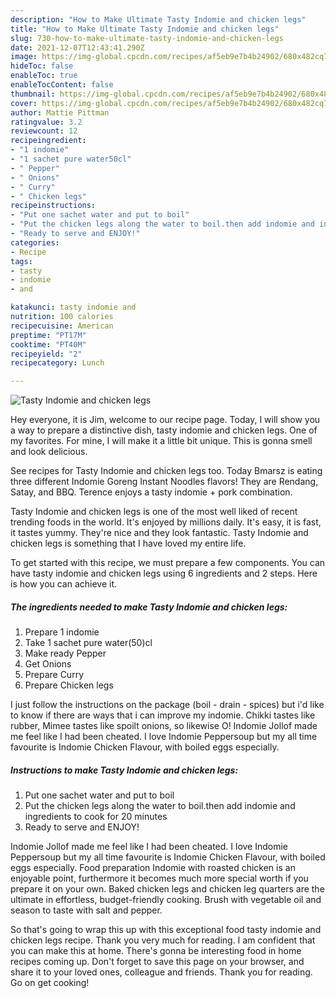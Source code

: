 ```yaml
---
description: "How to Make Ultimate Tasty Indomie and chicken legs"
title: "How to Make Ultimate Tasty Indomie and chicken legs"
slug: 730-how-to-make-ultimate-tasty-indomie-and-chicken-legs
date: 2021-12-07T12:43:41.290Z
image: https://img-global.cpcdn.com/recipes/af5eb9e7b4b24902/680x482cq70/tasty-indomie-and-chicken-legs-recipe-main-photo.jpg
hideToc: false
enableToc: true
enableTocContent: false
thumbnail: https://img-global.cpcdn.com/recipes/af5eb9e7b4b24902/680x482cq70/tasty-indomie-and-chicken-legs-recipe-main-photo.jpg
cover: https://img-global.cpcdn.com/recipes/af5eb9e7b4b24902/680x482cq70/tasty-indomie-and-chicken-legs-recipe-main-photo.jpg
author: Mattie Pittman
ratingvalue: 3.2
reviewcount: 12
recipeingredient:
- "1 indomie"
- "1 sachet pure water50cl"
- " Pepper"
- " Onions"
- " Curry"
- " Chicken legs"
recipeinstructions:
- "Put one sachet water and put to boil"
- "Put the chicken legs along the water to boil.then add indomie and ingredients to cook for 20 minutes"
- "Ready to serve and ENJOY!"
categories:
- Recipe
tags:
- tasty
- indomie
- and

katakunci: tasty indomie and 
nutrition: 100 calories
recipecuisine: American
preptime: "PT17M"
cooktime: "PT40M"
recipeyield: "2"
recipecategory: Lunch

---
```



![Tasty Indomie and chicken legs](https://img-global.cpcdn.com/recipes/af5eb9e7b4b24902/680x482cq70/tasty-indomie-and-chicken-legs-recipe-main-photo.jpg)

Hey everyone, it is Jim, welcome to our recipe page. Today, I will show you a way to prepare a distinctive dish, tasty indomie and chicken legs. One of my favorites. For mine, I will make it a little bit unique. This is gonna smell and look delicious.

See recipes for Tasty Indomie and chicken legs too. Today Bmarsz is eating three different Indomie Goreng Instant Noodles flavors! They are Rendang, Satay, and BBQ. Terence enjoys a tasty indomie + pork combination.

Tasty Indomie and chicken legs is one of the most well liked of recent trending foods in the world. It's enjoyed by millions daily. It's easy, it is fast, it tastes yummy. They're nice and they look fantastic. Tasty Indomie and chicken legs is something that I have loved my entire life.


To get started with this recipe, we must prepare a few components. You can have tasty indomie and chicken legs using 6 ingredients and 2 steps. Here is how you can achieve it.

<!--inarticleads1-->

##### The ingredients needed to make Tasty Indomie and chicken legs:

1. Prepare 1 indomie
1. Take 1 sachet pure water(50)cl
1. Make ready  Pepper
1. Get  Onions
1. Prepare  Curry
1. Prepare  Chicken legs


I just follow the instructions on the package (boil - drain - spices) but i&#39;d like to know if there are ways that i can improve my indomie. Chikki tastes like rubber, Mimee tastes like spoilt onions, so likewise O! Indomie Jollof made me feel like I had been cheated. I love Indomie Peppersoup but my all time favourite is Indomie Chicken Flavour, with boiled eggs especially. 

<!--inarticleads2-->

##### Instructions to make Tasty Indomie and chicken legs:

1. Put one sachet water and put to boil
1. Put the chicken legs along the water to boil.then add indomie and ingredients to cook for 20 minutes
1. Ready to serve and ENJOY!

Indomie Jollof made me feel like I had been cheated. I love Indomie Peppersoup but my all time favourite is Indomie Chicken Flavour, with boiled eggs especially. Food preparation Indomie with roasted chicken is an enjoyable point, furthermore it becomes much more special worth if you prepare it on your own. Baked chicken legs and chicken leg quarters are the ultimate in effortless, budget-friendly cooking. Brush with vegetable oil and season to taste with salt and pepper. 

So that's going to wrap this up with this exceptional food tasty indomie and chicken legs recipe. Thank you very much for reading. I am confident that you can make this at home. There's gonna be interesting food in home recipes coming up. Don't forget to save this page on your browser, and share it to your loved ones, colleague and friends. Thank you for reading. Go on get cooking!

